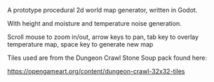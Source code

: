 A prototype procedural 2d world map generator, written in Godot.

With height and moisture and temperature noise generation.

Scroll mouse to zoom in/out, arrow keys to pan, tab key to overlay temperature map, space key to generate new map

Tiles used are from the Dungeon Crawl Stone Soup pack found here:

https://opengameart.org/content/dungeon-crawl-32x32-tiles

